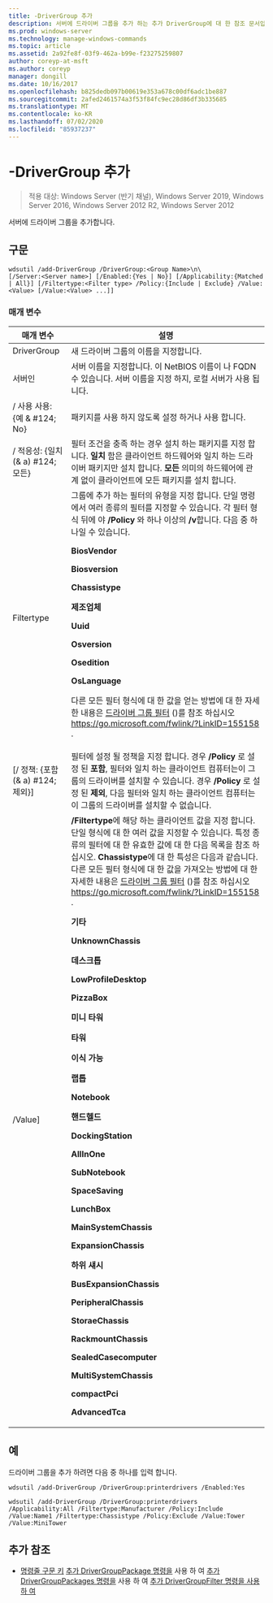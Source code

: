 ```yaml
---
title: -DriverGroup 추가
description: 서버에 드라이버 그룹을 추가 하는 추가 DriverGroup에 대 한 참조 문서입니다.
ms.prod: windows-server
ms.technology: manage-windows-commands
ms.topic: article
ms.assetid: 2a92fe8f-03f9-462a-b99e-f23275259807
author: coreyp-at-msft
ms.author: coreyp
manager: dongill
ms.date: 10/16/2017
ms.openlocfilehash: b825dedb097b00619e353a678c00df6adc1be887
ms.sourcegitcommit: 2afed2461574a3f53f84fc9ec28d86df3b335685
ms.translationtype: MT
ms.contentlocale: ko-KR
ms.lasthandoff: 07/02/2020
ms.locfileid: "85937237"
---
```

# <a name="add-drivergroup"></a>-DriverGroup 추가

> 적용 대상: Windows Server (반기 채널), Windows Server 2019, Windows Server 2016, Windows Server 2012 R2, Windows Server 2012

서버에 드라이버 그룹을 추가합니다.

## <a name="syntax"></a>구문
```
wdsutil /add-DriverGroup /DriverGroup:<Group Name>\n\
[/Server:<Server name>] [/Enabled:{Yes | No}] [/Applicability:{Matched | All}] [/Filtertype:<Filter type> /Policy:{Include | Exclude} /Value:<Value> [/Value:<Value> ...]]
```
### <a name="parameters"></a>매개 변수

|              매개 변수              |                                                                                                                                                                                                                                                                                                                                                                                                                                                                                                                                                                                                     설명                                                                                                                                                                                                                                                                                                                                                                                                                                                                                                                                                                                                      |
|-------------------------------------|----------------------------------------------------------------------------------------------------------------------------------------------------------------------------------------------------------------------------------------------------------------------------------------------------------------------------------------------------------------------------------------------------------------------------------------------------------------------------------------------------------------------------------------------------------------------------------------------------------------------------------------------------------------------------------------------------------------------------------------------------------------------------------------------------------------------------------------------------------------------------------------------------------------------------------------------------------------------------------------------------------------------------------------------------------------------------------------------------------------------------------------------------------------------------------------------------------------------|
|      DriverGroup<Group Name>      |                                                                                                                                                                                                                                                                                                                                                                                                                                                                                                                                                                                     새 드라이버 그룹의 이름을 지정합니다.                                                                                                                                                                                                                                                                                                                                                                                                                                                                                                                                                                                      |
|        서버인<Server name>        |                                                                                                                                                                                                                                                                                                                                                                                                                                                                                                                                        서버 이름을 지정합니다. 이 NetBIOS 이름이 나 FQDN 수 있습니다. 서버 이름을 지정 하지, 로컬 서버가 사용 됩니다.                                                                                                                                                                                                                                                                                                                                                                                                                                                                                                                                         |
|      / 사용 사용: {예 & #124; No}       |                                                                                                                                                                                                                                                                                                                                                                                                                                                                                                                                                                                           패키지를 사용 하지 않도록 설정 하거나 사용 합니다.                                                                                                                                                                                                                                                                                                                                                                                                                                                                                                                                                                                           |
| / 적응성: {일치 (& a) #124; 모든} |                                                                                                                                                                                                                                                                                                                                                                                                                                                                                        필터 조건을 충족 하는 경우 설치 하는 패키지를 지정 합니다. **일치** 함은 클라이언트 하드웨어와 일치 하는 드라이버 패키지만 설치 합니다. **모든** 의미의 하드웨어에 관계 없이 클라이언트에 모든 패키지를 설치 합니다.                                                                                                                                                                                                                                                                                                                                                                                                                                                                                        |
|      Filtertype<Filtertype>       |                                                                                                                                                                                                                                                                          그룹에 추가 하는 필터의 유형을 지정 합니다. 단일 명령에서 여러 종류의 필터를 지정할 수 있습니다. 각 필터 형식 뒤에 야 **/Policy** 와 하나 이상의 **/v**합니다. <Filtertype>다음 중 하나일 수 있습니다.<p>**BiosVendor**<p>**Biosversion**<p>**Chassistype**<p>**제조업체**<p>**Uuid**<p>**Osversion**<p>**Osedition**<p>**OsLanguage**<p>다른 모든 필터 형식에 대 한 값을 얻는 방법에 대 한 자세한 내용은 [드라이버 그룹 필터](https://go.microsoft.com/fwlink/?LinkID=155158) ()를 참조 하십시오 <https://go.microsoft.com/fwlink/?LinkID=155158> .                                                                                                                                                                                                                                                                           |
| [/ 정책: {포함 (& a) #124; 제외}]  |                                                                                                                                                                                                                                                                                                                                                                                                                                                 필터에 설정 될 정책을 지정 합니다. 경우 **/Policy** 로 설정 된 **포함**, 필터와 일치 하는 클라이언트 컴퓨터는이 그룹의 드라이버를 설치할 수 있습니다. 경우 **/Policy** 로 설정 된 **제외**, 다음 필터와 일치 하는 클라이언트 컴퓨터는이 그룹의 드라이버를 설치할 수 없습니다.                                                                                                                                                                                                                                                                                                                                                                                                                                                 |
|          /Value<Value>]           | **/Filtertype**에 해당 하는 클라이언트 값을 지정 합니다. 단일 형식에 대 한 여러 값을 지정할 수 있습니다. 특정 종류의 필터에 대 한 유효한 값에 대 한 다음 목록을 참조 하십시오. **Chassistype**에 대 한 특성은 다음과 같습니다. 다른 모든 필터 형식에 대 한 값을 가져오는 방법에 대 한 자세한 내용은 [드라이버 그룹 필터](https://go.microsoft.com/fwlink/?LinkID=155158) ()를 참조 하십시오 <https://go.microsoft.com/fwlink/?LinkID=155158> .<p>**기타**<p>**UnknownChassis**<p>**데스크톱**<p>**LowProfileDesktop**<p>**PizzaBox**<p>**미니 타워**<p>**타워**<p>**이식 가능**<p>**랩톱**<p>**Notebook**<p>**핸드헬드**<p>**DockingStation**<p>**AllInOne**<p>**SubNotebook**<p>**SpaceSaving**<p>**LunchBox**<p>**MainSystemChassis**<p>**ExpansionChassis**<p>**하위 섀시**<p>**BusExpansionChassis**<p>**PeripheralChassis**<p>**StoraeChassis**<p>**RackmountChassis**<p>**SealedCasecomputer**<p>**MultiSystemChassis**<p>**compactPci**<p>**AdvancedTca** |

## <a name="examples"></a>예
드라이버 그룹을 추가 하려면 다음 중 하나를 입력 합니다.
```
wdsutil /add-DriverGroup /DriverGroup:printerdrivers /Enabled:Yes
```
```
wdsutil /add-DriverGroup /DriverGroup:printerdrivers /Applicability:All /Filtertype:Manufacturer /Policy:Include /Value:Name1 /Filtertype:Chassistype /Policy:Exclude /Value:Tower /Value:MiniTower
```
## <a name="additional-references"></a>추가 참조
- [명령줄 구문 키](command-line-syntax-key.md) 
 [추가 DriverGroupPackage 명령을](using-the-add-drivergrouppackage-command.md) 
 사용 하 여 [추가 DriverGroupPackages 명령을](using-the-add-drivergrouppackages-command.md) 
 사용 하 여 [추가 DriverGroupFilter 명령을 사용 하 여](using-the-add-drivergroupfilter-command.md)
